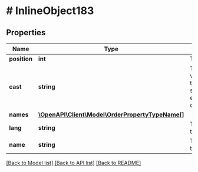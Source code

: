 # # InlineObject183

## Properties

Name | Type | Description | Notes
------------ | ------------- | ------------- | -------------
**position** | **int** | The position for sorting | [optional] 
**cast** | **string** | The data type of the values of this property type. Valid types are:   string  int  numeric  bool  enum(val1,val2,val3,...)  optional | [optional] 
**names** | [**\OpenAPI\Client\Model\OrderPropertyTypeName[]**](OrderPropertyTypeName.md) |  | 
**lang** | **string** | The language of the type name | 
**name** | **string** | The name of property type | 

[[Back to Model list]](../../README.md#documentation-for-models) [[Back to API list]](../../README.md#documentation-for-api-endpoints) [[Back to README]](../../README.md)


